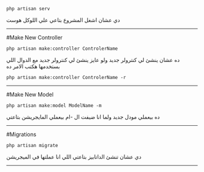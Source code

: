 ``php artisan serv``

دي عشان اشغل المشروع بتاعي علي اللوكل هوست 

--------------------------------
#Make New Controller

``php artisan make:controller ControlerName``

ده عشان ينشئ لي كنترولر جديد ولو عايز ينشئ لي كنترولر جديد مع الدوال اللي بستخدمها هكتب الامر ده

``php artisan make:controller ControlerName -r``

--------------------------------
#Make New Model

``php artisan make:model ModelName -m``

ده بيعملي مودل جديد ولما انا ضيفت ال -ام بيعملي المايجريشن بتاعتي 

---------------------------------
#Migrations

``php artisan migrate``

دي عشان تنشئ الداتابيز بتاعتي اللي انا عملتها في الميجريشن

------------------------
